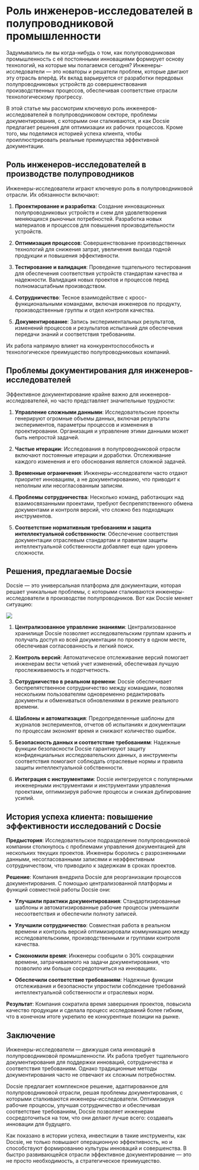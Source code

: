 # Роль инженеров-исследователей в полупроводниковой промышленности

Задумывались ли вы когда-нибудь о том, как полупроводниковая промышленность с её постоянными инновациями формирует основу технологий, на которые мы полагаемся сегодня? Инженеры-исследователи — это новаторы и решатели проблем, которые двигают эту отрасль вперёд. Их вклад варьируется от разработки передовых полупроводниковых устройств до совершенствования производственных процессов, обеспечивая соответствие отрасли технологическому прогрессу.

В этой статье мы рассмотрим ключевую роль инженеров-исследователей в полупроводниковом секторе, проблемы документирования, с которыми они сталкиваются, и как Docsie предлагает решения для оптимизации их рабочих процессов. Кроме того, мы поделимся историей успеха клиента, чтобы проиллюстрировать реальные преимущества эффективной документации.

## Роль инженеров-исследователей в производстве полупроводников

Инженеры-исследователи играют ключевую роль в полупроводниковой отрасли. Их обязанности включают:

1. **Проектирование и разработка**:
Создание инновационных полупроводниковых устройств и схем для удовлетворения меняющихся рыночных потребностей.
Разработка новых материалов и процессов для повышения производительности устройств.

2. **Оптимизация процессов**:
Совершенствование производственных технологий для снижения затрат, увеличения выхода годной продукции и повышения эффективности.

3. **Тестирование и валидация**:
Проведение тщательного тестирования для обеспечения соответствия устройств стандартам качества и надежности.
Валидация новых проектов и процессов перед полномасштабным производством.

4. **Сотрудничество**:
Тесное взаимодействие с кросс-функциональными командами, включая инженеров по продукту, производственные группы и отдел контроля качества.

5. **Документирование**:
Запись экспериментальных результатов, изменений процессов и результатов испытаний для обеспечения передачи знаний и соответствия требованиям.

Их работа напрямую влияет на конкурентоспособность и технологическое преимущество полупроводниковых компаний.

## Проблемы документирования для инженеров-исследователей

Эффективное документирование крайне важно для инженеров-исследователей, но часто представляет значительные трудности:

1. **Управление сложными данными**: Исследовательские проекты генерируют огромные объемы данных, включая результаты экспериментов, параметры процессов и изменения в проектировании. Организация и управление этими данными может быть непростой задачей.

2. **Частые итерации**: Исследования в полупроводниковой отрасли включают постоянные итерации и доработки. Отслеживание каждого изменения и его обоснования является сложной задачей.

3. **Временные ограничения**: Инженеры-исследователи часто отдают приоритет инновациям, а не документированию, что приводит к неполным или несогласованным записям.

4. **Проблемы сотрудничества**: Несколько команд, работающих над взаимосвязанными проектами, требуют беспрепятственного обмена документами и контроля версий, что сложно без подходящих инструментов.

5. **Соответствие нормативным требованиям и защита интеллектуальной собственности**: Обеспечение соответствия документации отраслевым стандартам и правилам защиты интеллектуальной собственности добавляет еще один уровень сложности.

## Решения, предлагаемые Docsie

Docsie — это универсальная платформа для документации, которая решает уникальные проблемы, с которыми сталкиваются инженеры-исследователи в производстве полупроводников. Вот как Docsie меняет ситуацию:

![](https://cdn.docsie.io/workspace_PxAvC1Uenuc7ad6H3/doc_wn84Jkoc6hIMTO2eE/file_SjL9A0ov6zyBTTKHp/image_0eb3dfe8-33da-222d-f8a9-653bd0e34305.jpg)

1. **Централизованное управление знаниями**: Централизованное хранилище Docsie позволяет исследовательским группам хранить и получать доступ ко всей документации по проекту в одном месте, обеспечивая согласованность и легкий поиск.

2. **Контроль версий**: Автоматическое отслеживание версий помогает инженерам вести четкий учет изменений, обеспечивая лучшую прослеживаемость и подотчетность.

3. **Сотрудничество в реальном времени**: Docsie обеспечивает беспрепятственное сотрудничество между командами, позволяя нескольким пользователям одновременно редактировать документы и обмениваться обновлениями в режиме реального времени.

4. **Шаблоны и автоматизация**: Предопределенные шаблоны для журналов экспериментов, отчетов об испытаниях и документации по процессам экономят время и снижают количество ошибок.

5. **Безопасность данных и соответствие требованиям**: Надежные функции безопасности Docsie гарантируют защиту конфиденциальных исследовательских данных, а инструменты соответствия помогают соблюдать отраслевые нормы и правила защиты интеллектуальной собственности.

6. **Интеграция с инструментами**: Docsie интегрируется с популярными инженерными инструментами и инструментами управления проектами, оптимизируя рабочие процессы и снижая дублирование усилий.

## История успеха клиента: повышение эффективности исследований с Docsie

**Предыстория**: Исследовательское подразделение полупроводниковой компании столкнулось с проблемами управления документацией для нескольких текущих проектов. Инженеры боролись с разрозненными данными, несогласованными записями и неэффективным сотрудничеством, что приводило к задержкам в сроках проектов.

**Решение**: Компания внедрила Docsie для реорганизации процессов документирования. С помощью централизованной платформы и функций совместной работы Docsie они:

* **Улучшили практики документирования**: Стандартизированные шаблоны и автоматизированные рабочие процессы уменьшили несоответствия и обеспечили полноту записей.

* **Улучшили сотрудничество**: Совместная работа в реальном времени и контроль версий оптимизировали коммуникацию между исследовательскими, производственными и группами контроля качества.

* **Сэкономили время**: Инженеры сообщили о 30% сокращении времени, затрачиваемого на задачи документирования, что позволило им больше сосредоточиться на инновациях.

* **Обеспечили соответствие требованиям**: Надежные функции отслеживания и безопасности упростили соблюдение требований интеллектуальной собственности и отраслевых норм.

**Результат**: Компания сократила время завершения проектов, повысила качество продукции и сделала процесс исследований более гибким, что в конечном итоге укрепило ее конкурентные позиции на рынке.

## Заключение

Инженеры-исследователи — движущая сила инноваций в полупроводниковой промышленности. Их работа требует тщательного документирования для поддержки инноваций, сотрудничества и соответствия требованиям. Однако традиционные методы документирования часто не отвечают их сложным потребностям.

Docsie предлагает комплексное решение, адаптированное для полупроводниковой отрасли, решая проблемы документирования, с которыми сталкиваются инженеры-исследователи. Оптимизируя рабочие процессы, улучшая сотрудничество и обеспечивая соответствие требованиям, Docsie позволяет инженерам сосредоточиться на том, что они делают лучше всего: создавать инновации для будущего.

Как показано в истории успеха, инвестиции в такие инструменты, как Docsie, не только повышают операционную эффективность, но и способствуют формированию культуры инноваций и совершенства. В быстро развивающейся отрасли эффективное документирование — это не просто необходимость, а стратегическое преимущество.